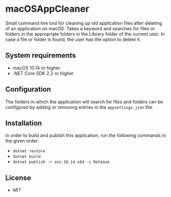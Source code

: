 # macOSAppCleaner
Small command line tool for cleaning up old application files after deleting of an application on macOS. Takes a keyword and searches for files or folders in the appropriate folders in the Library folder of the current user. 
In case a file or folder is found, the user has the option to delete it.

## System requirements
- macOS 10.14 or higher
- .NET Core SDK 2.2 or higher

## Configuration
The folders in which the application will search for files and folders can be configured by adding or removing entries in the `appsettings.json` file.

## Installation
In order to build and publish this application, run the following commands in the given order:
- `dotnet restore`
- `dotnet build`
- `dotnet publish -r osx.10.14-x64 -c Release`

## License
- MIT

